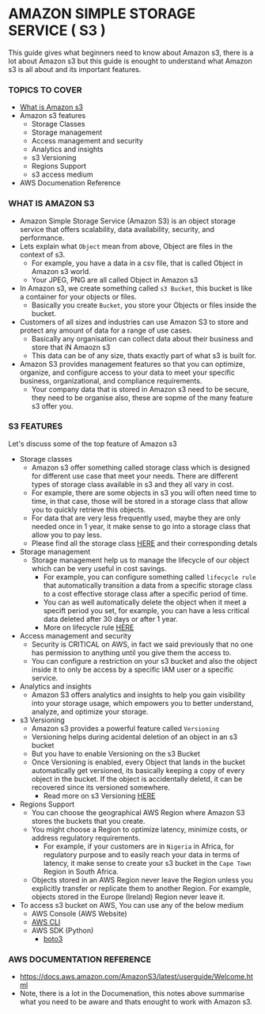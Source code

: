 # AMAZON SIMPLE STORAGE SERVICE ( S3 )
This guide gives what beginners need to know about Amazon s3, there is a lot about Amazon s3 but this guide is enought to understand what Amazon s3 is all about and its important features.

### TOPICS TO COVER
- [What is Amazon s3](https://github.com/coredataengineers/CDE-BOOTCAMP/blob/main/09_aws_cloud/02_s3/README.md#what-is-amazon-s3)
- Amazon s3 features
  - Storage Classes
  - Storage management
  - Access management and security
  - Analytics and insights
  - s3 Versioning
  - Regions Support
  - s3 access medium
- AWS Documenation Reference

### WHAT IS AMAZON S3
- Amazon Simple Storage Service (Amazon S3) is an object storage service that offers scalability, data availability, security, and performance.
- Lets explain what `Object` mean from above, Object are files in the context of s3.
  - For example, you have a data in a csv file, that is called Object in Amazon s3 world.
  - Your JPEG, PNG are all called Object in Amazon s3
- In Amazon s3, we create something called `s3 Bucket`, this bucket is like a container for your objects or files.
  - Basically you create `Bucket`, you store your Objects or files inside the bucket.
- Customers of all sizes and industries can use Amazon S3 to store and protect any amount of data for a range of use cases.
  - Basically any organisation can collect data about their business and store that iN Amaozn s3
  - This data can be of any size, thats exactly part of what s3 is built for.
- Amazon S3 provides management features so that you can optimize, organize, and configure access to your data to meet your specific business, organizational, and compliance requirements.
  - Your company data that is stored in Amazon s3 need to be secure, they need to be organise also, these are sopme of the many feature s3 offer you.


### S3 FEATURES
Let's discuss some of the top feature of Amazon s3
- Storage classes
  - Amazon s3 offer something called storage class which is designed for different use case that meet your needs. There are different types of storage class available in s3 and they all vary in cost.
  - For example, there are some objects in s3 you will often need time to time, in that case, those will be stored in a storage class that allow you to quickly retrieve this objects.
  - For data that are very less frequently used, maybe they are only needed once in 1 year, it make sense to go into a storage class that allow you to pay less.
  - Please find all the storage class [HERE](https://aws.amazon.com/s3/storage-classes/) and their corresponding detals
- Storage management
  - Storage management help us to manage the lifecycle of our object which can be very useful in cost savings.
    - For example, you can configure something called `lifecycle rule` that automatically transition a data from a specific storage class to a cost effective storage class after a specific period of time.
    - You can as well automatically delete the object when it meet a specift period you set, for example, you can have a less critical data deleted after 30 days or after 1 year.
    - More on lifecycle rule [HERE](https://docs.aws.amazon.com/AmazonS3/latest/userguide/Welcome.html#:~:text=for%20compliance%20requirements.-,S3%20Lifecycle,-%E2%80%93%20Configure%20a%20lifecycle)
- Access management and security
  - Security is CRITICAL on AWS, in fact we said previously that no one has permission to anything until you give them the access to.
  - You can configure a restriction on your s3 bucket and also the object inside it to only be access by a specific IAM user or a specific service.
- Analytics and insights
  - Amazon S3 offers analytics and insights to help you gain visibility into your storage usage, which empowers you to better understand, analyze, and optimize your storage.
- s3 Versioning
  - Amazon s3 provides a powerful feature called `Versioning`
  - Versioning helps during acidental deletion of an object in an s3 bucket
  - But you have to enable Versioning on the s3 Bucket
  - Once Versioning is enabled, every Object that lands in the bucket automatically get versioned, its basically keeping a copy of every object in the bucket. If the object is accidentally deletd, it can be recovered since its versioned somewhere.
    - Read more on s3 Versioning [HERE](https://docs.aws.amazon.com/AmazonS3/latest/userguide/Versioning.html)
- Regions Support
  - You can choose the geographical AWS Region where Amazon S3 stores the buckets that you create.
  - You might choose a Region to optimize latency, minimize costs, or address regulatory requirements.
    - For example, if your customers are in `Nigeria` in Africa, for regulatory purpose and to easily reach your data in terms of latency, it make sense to create your s3 bucket in the `Cape Town` Region in South Africa.
  - Objects stored in an AWS Region never leave the Region unless you explicitly transfer or replicate them to another Region. For example, objects stored in the Europe (Ireland) Region never leave it.
- To access s3 bucket on AWS, You can use any of the below medium
  - AWS Console (AWS Website)
  - [AWS CLI](https://docs.aws.amazon.com/cli/latest/reference/s3/)
  - AWS SDK (Python)
    - [boto3](https://boto3.amazonaws.com/v1/documentation/api/latest/reference/services/s3.html)
   
### AWS DOCUMENTATION REFERENCE
- https://docs.aws.amazon.com/AmazonS3/latest/userguide/Welcome.html
- Note, there is a lot in the Documenation, this notes above summarise what you need to be aware and thats enought to work with Amazon s3.
